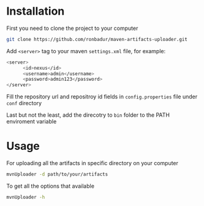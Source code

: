 # Installation
First you need to clone the project to your computer

```bash
git clone https://github.com/ronbadur/maven-artifacts-uploader.git
```
Add ```<server>``` tag to your maven ```settings.xml``` file, for example:
```bash
<server>
      <id>nexus</id>
      <username>admin</username>
      <password>admin123</password>
</server>
```
Fill the repository url and repositroy id fields in ```config.properties``` file under ```conf``` directory

Last but not the least, add the direcotry to ``` bin ``` folder to the PATH enviroment variable

# Usage

For uploading all the artifacts in specific directory on your computer
```bash
mvnUploader -d path/to/your/artifacts
```
To get all the options that available 
```bash
mvnUploader -h
```
